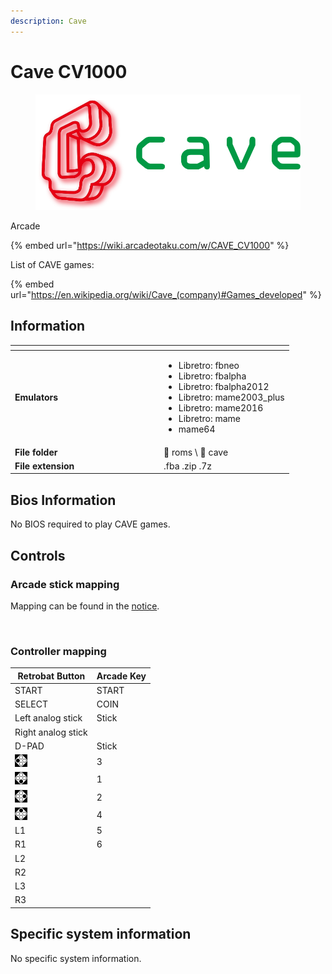 ```yaml
---
description: Cave
---
```


# Cave CV1000

<div align="left">

<figure><img src="https://raw.githubusercontent.com/fabricecaruso/es-theme-carbon/52ff37c9e265587d006945a2ba695b5a962b3a3d/art/logos/cave.svg" alt=""><figcaption></figcaption></figure>

</div>

Arcade

{% embed url="https://wiki.arcadeotaku.com/w/CAVE_CV1000" %}

List of CAVE games:

{% embed url="https://en.wikipedia.org/wiki/Cave_(company)#Games_developed" %}

## Information

<table data-header-hidden><thead><tr><th width="224"></th><th></th></tr></thead><tbody><tr><td><strong>Emulators</strong></td><td><ul><li>Libretro: fbneo</li><li>Libretro: fbalpha</li><li>Libretro: fbalpha2012</li><li>Libretro: mame2003_plus</li><li>Libretro: mame2016</li><li>Libretro: mame</li><li>mame64</li></ul></td></tr><tr><td><strong>File folder</strong></td><td><span data-gb-custom-inline data-tag="emoji" data-code="1f4c2">📂</span> roms \ <span data-gb-custom-inline data-tag="emoji" data-code="1f4c2">📂</span> cave</td></tr><tr><td><strong>File extension</strong></td><td>.fba .zip .7z</td></tr></tbody></table>

## Bios Information

No BIOS required to play CAVE games.

## Controls

### Arcade stick mapping

Mapping can be found in the [notice](http://retrobat.ovh/notice/notice.pdf).

<div align="left">

<figure><img src="https://i.imgur.com/kXBcdsB.png" alt=""><figcaption></figcaption></figure>

</div>

### Controller mapping

| Retrobat Button                                | Arcade Key |
| ---------------------------------------------- | ---------- |
| START                                          | START      |
| SELECT                                         | COIN       |
| Left analog stick                              | Stick      |
| Right analog stick                             |            |
| D-PAD                                          | Stick      |
| ![](<../../../.gitbook/assets/image (45).png>) | 3          |
| ![](<../../../.gitbook/assets/image (27).png>) | 1          |
| ![](<../../../.gitbook/assets/image (13).png>) | 2          |
| ![](<../../../.gitbook/assets/image (47).png>) | 4          |
| L1                                             | 5          |
| R1                                             | 6          |
| L2                                             |            |
| R2                                             |            |
| L3                                             |            |
| R3                                             |            |

## Specific system information

No specific system information.
